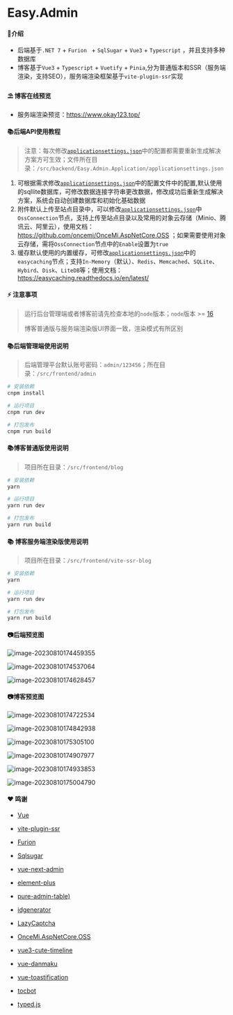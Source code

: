 # Easy.Admin

####  🌈介绍

- 后端基于`.NET 7` + `Furion ` + `SqlSugar` + `Vue3` + `Typescript` ，并且支持多种数据库
- 博客基于`Vue3` + `Typescript` + `Vuetify` + `Pinia`,分为普通版本和SSR（服务端渲染，支持SEO），服务端渲染框架基于`vite-plugin-ssr`实现

####  ⛱️ 博客在线预览

- 服务端渲染预览：<https://www.okay123.top/>

####  📚后端API使用教程

> 注意：每次修改[`applicationsettings.json`](https://gitee.com/miss_you/easy-admin/blob/master/src/backend/Easy.Admin.Application/applicationsettings.json)中的配置都需要重新生成解决方案方可生效；文件所在目录：`/src/backend/Easy.Admin.Application/applicationsettings.json`

1. 可根据需求修改[`applicationsettings.json`](https://gitee.com/miss_you/easy-admin/blob/master/src/backend/Easy.Admin.Application/applicationsettings.json)中的配置文件中的配置,默认使用的sqllite数据库，可修改数据连接字符串更改数据，修改成功后重新生成解决方案，系统会自动创建数据库和初始化基础数据
2. 附件默认上传至站点目录中，可以修改[`applicationsettings.json`](https://gitee.com/miss_you/easy-admin/blob/master/src/backend/Easy.Admin.Application/applicationsettings.json)中`OssConnection`节点，支持上传至站点目录以及常用的对象云存储（Minio、腾讯云、阿里云），使用文档：<https://github.com/oncemi/OnceMi.AspNetCore.OSS> ；如果需要使用对象云存储，需将`OssConnection`节点中的`Enable`设置为`true`
3. 缓存默认使用的内置缓存，可修改[`applicationsettings.json`](https://gitee.com/miss_you/easy-admin/blob/master/src/backend/Easy.Admin.Application/applicationsettings.json)中的`easycaching`节点；支持`In-Memory`（默认）、`Redis`、`Memcached`、`SQLite`、`Hybird`、`Disk`、`LiteDB`等；使用文档：<https://easycaching.readthedocs.io/en/latest/>

#### ⚡ 注意事项

> 运行后台管理端或者博客前请先检查本地的`node`版本；`node`版本 >= [16](https://nodejs.cn/) 
>
> 博客普通版与服务端渲染版UI界面一致，渲染模式有所区别

#### 📚后端管理端使用说明

> 后端管理平台默认账号密码：`admin/123456`；所在目录：`/src/frontend/admin`

``` bash
# 安装依赖
cnpm install

# 运行项目
cnpm run dev

# 打包发布
cnpm run build
```

#### 📚博客普通版使用说明

> 项目所在目录：`/src/frontend/blog`

```bash
# 安装依赖
yarn

# 运行项目
yarn run dev

# 打包发布
yarn run build
```

#### 📚 博客服务端渲染版使用说明

> 项目所在目录：`/src/frontend/vite-ssr-blog`

```bash
# 安装依赖
yarn

# 运行项目
yarn run dev

# 打包发布
yarn run build
```

#### 📷后端预览图

![image-20230810174459355](https://gitee.com/miss_you/static/raw/master/images/image-20230810174459355.png)

![image-20230810174537064](https://gitee.com/miss_you/static/raw/master/images/image-20230810174537064.png)

![image-20230810174628457](https://gitee.com/miss_you/static/raw/master/images/image-20230810174628457.png)

#### 📷博客预览图

![image-20230810174722534](C:\Users\root\AppData\Roaming\Typora\typora-user-images\image-20230810174722534.png)

![image-20230810174842938](https://gitee.com/miss_you/static/raw/master/images/image-20230810174842938.png)

![image-20230810175305100](https://gitee.com/miss_you/static/raw/master/images/image-20230810175305100.png)

![image-20230810174907977](https://gitee.com/miss_you/static/raw/master/images/image-20230810174907977.png)

![image-20230810174933853](https://gitee.com/miss_you/static/raw/master/images/image-20230810174933853.png)

![image-20230810175004790](https://gitee.com/miss_you/static/raw/master/images/image-20230810175004790.png)

#### ❤️ 鸣谢

- [Vue](https://cn.vuejs.org/)

- [vite-plugin-ssr](https://cn.vite-plugin-ssr.com/)

- [Furion](http://furion.baiqian.ltd/)

- [Sqlsugar](https://www.donet5.com/)

- [vue-next-admin](https://gitee.com/lyt-top/vue-next-admin)
- [element-plus](https://element-plus.gitee.io/zh-CN/)

- [pure-admin-table)](https://gitee.com/yiming_chang/pure-admin-table)

- [idgenerator](https://gitee.com/yitter/idgenerator)

- [LazyCaptcha](https://gitee.com/pojianbing/lazy-captcha)
- [OnceMi.AspNetCore.OSS](https://gitee.com/oncemi/oncemi_aspnetcore_oss)
- [vue3-cute-timeline](https://github.com/xiaojieajie/vue3-cute-timeline)
- [vue-danmaku](https://github.com/hellodigua/vue-danmaku)
- [vue-toastification](https://github.com/Maronato/vue-toastification)
- [tocbot](https://github.com/tscanlin/tocbot)
- [typed.js](https://github.com/mattboldt/typed.js)
